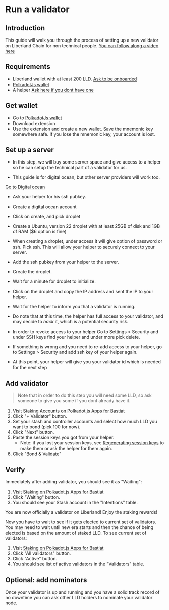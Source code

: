 # Run a validator

## Introduction

This guide will walk you through the process of setting up a new validator on Liberland Chain for non technical people.
[You can follow along a video here](https://www.youtube.com/watch?v=ufV7igODxcQ)
## Requirements

* Liberland wallet with at least 200 LLD. [Ask to be onboarded](https://matrix.to/#/#liberland-node:matrix.org)
* [PolkadotJs wallet](https://polkadot.js.org/extension/)
* A helper [Ask here if you dont have one](https://matrix.to/#/#liberland-node:matrix.org)

## Get wallet
* Go to [PolkadotJs wallet](https://polkadot.js.org/extension/)
* Download extension
* Use the extension and create a new wallet. Save the mnemonic key somewhere safe. If you lose the mnemonic key, your account is lost.

## Set up a server
* In this step, we will buy some server space and give access to a helper so he can setup the technical part of a validator for us.

* This guide is for digital ocean, but other server providers will work too.

[Go to Digital ocean](https://www.digitalocean.com/)

* Ask your helper for his ssh pubkey.
* Create a digital ocean account
* Click on create, and pick droplet
* Create a Ubuntu, version 22 droplet with at least 25GB of disk and 1GB of RAM ($6 option is fine)
* When creating a droplet, under access it will give option of password or ssh. Pick ssh. This will allow your helper to securely connect to your server.
* Add the ssh pubkey from your helper to the server.
* Create the droplet.

* Wait for a minute for droplet to initialize.
* Click on the droplet and copy the IP address and sent the IP to your helper.
* Wait for the helper to inform you that a validator is running.
* Do note that at this time, the helper has full access to your validator, and may decide to *hack* it, which is a potential security risk.
* In order to revoke access to your helper Go to Settings > Security and under SSH keys find your helper and under more pick delete.
* If something is wrong and you need to re-add access to your helper, go to Settings > Security and add ssh key of your helper again.

* At this point, your helper will give you your validator id which is needed for the next step
## Add validator

> Note that in order to do this step you will need some LLD, so ask someone to give you some if you dont already have it.

1. Visit [Staking Accounts on Polkadot.js Apps for Bastiat](https://polkadot.js.org/apps/?rpc=wss%3A%2F%2Ftestchain.liberland.org#/staking/actions)
2. Click "+ Validator" button.
3. Set your stash and controller accounts and select how much LLD you want to bond (pick 100 for now).
4. Click "Next" button.
5. Paste the session keys you got from your helper.
    * Note: if you lost your session keys, see [Regenerating session keys](./regenerate_session_keys.md) to make them or ask the helper for them again.
6. Click "Bond & Validate"

## Verify

Immediately after adding validator, you should see it as "Waiting":

1. Visit [Staking on Polkadot.js Apps for Bastiat](https://polkadot.js.org/apps/?rpc=wss%3A%2F%2Ftestchain.liberland.org#/staking)
2. Click "Waiting" button.
3. You should see your Stash account in the "Intentions" table.

You are now officially a validator on Liberland! Enjoy the staking rewards!

Now you have to wait to see if it gets elected to current set of validators. You may need to wait until new era starts and then the chance of being elected is based on the amount of staked LLD. To see current set of validators:

1. Visit [Staking on Polkadot.js Apps for Bastiat](https://polkadot.js.org/apps/?rpc=wss%3A%2F%2Ftestchain.liberland.org#/staking)
2. Click "All validators" button.
2. Click "Active" button.
3. You should see list of active validators in the "Validators" table.

## Optional: add nominators
Once your validator is up and running and you have a solid track record of no downtime you can ask other LLD holders to nominate your validator node.
